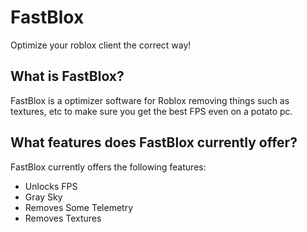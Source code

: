 # FastBlox
Optimize your roblox client the correct way!

## What is FastBlox?
FastBlox is a optimizer software for Roblox removing things such as textures, etc to make sure you get the best FPS even on a potato pc.

## What features does FastBlox currently offer?
FastBlox currently offers the following features: 
- Unlocks FPS
- Gray Sky
- Removes Some Telemetry
- Removes Textures
